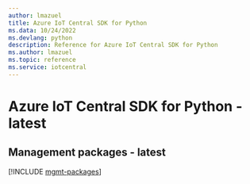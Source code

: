 ```yaml
---
author: lmazuel
title: Azure IoT Central SDK for Python
ms.data: 10/24/2022
ms.devlang: python
description: Reference for Azure IoT Central SDK for Python
ms.author: lmazuel
ms.topic: reference
ms.service: iotcentral
---
```

# Azure IoT Central SDK for Python - latest

## Management packages - latest
[!INCLUDE [mgmt-packages](iot-central-mgmt-index.md)]